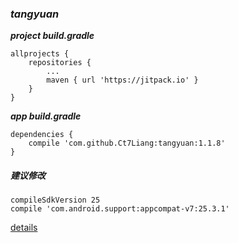 ### ***tangyuan***

***project build.gradle***
```
allprojects {
    repositories {
    	...
    	maven { url 'https://jitpack.io' }
    }
}
```
***app* *build.gradle***
```
dependencies {
    compile 'com.github.Ct7Liang:tangyuan:1.1.8'
}
```
##### 建议修改
```
compileSdkVersion 25
compile 'com.android.support:appcompat-v7:25.3.1'
```


[details](https://github.com/Ct7Liang/tangyuan/blob/master/DETAIL.md)
